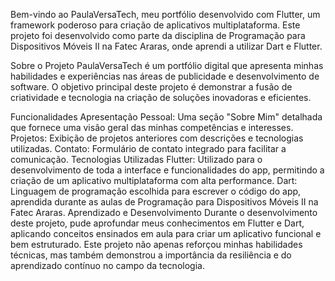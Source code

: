 Bem-vindo ao PaulaVersaTech, meu portfólio desenvolvido com Flutter, um framework poderoso para criação de aplicativos multiplataforma. Este projeto foi desenvolvido como parte da disciplina de Programação para Dispositivos Móveis II na Fatec Araras, onde aprendi a utilizar Dart e Flutter.

Sobre o Projeto
PaulaVersaTech é um portfólio digital que apresenta minhas habilidades e experiências nas áreas de publicidade e desenvolvimento de software. O objetivo principal deste projeto é demonstrar a fusão de criatividade e tecnologia na criação de soluções inovadoras e eficientes.

Funcionalidades
Apresentação Pessoal: Uma seção "Sobre Mim" detalhada que fornece uma visão geral das minhas competências e interesses.
Projetos: Exibição de projetos anteriores com descrições e tecnologias utilizadas.
Contato: Formulário de contato integrado para facilitar a comunicação.
Tecnologias Utilizadas
Flutter: Utilizado para o desenvolvimento de toda a interface e funcionalidades do app, permitindo a criação de um aplicativo multiplataforma com alta performance.
Dart: Linguagem de programação escolhida para escrever o código do app, aprendida durante as aulas de Programação para Dispositivos Móveis II na Fatec Araras.
Aprendizado e Desenvolvimento
Durante o desenvolvimento deste projeto, pude aprofundar meus conhecimentos em Flutter e Dart, aplicando conceitos ensinados em aula para criar um aplicativo funcional e bem estruturado. Este projeto não apenas reforçou minhas habilidades técnicas, mas também demonstrou a importância da resiliência e do aprendizado contínuo no campo da tecnologia.